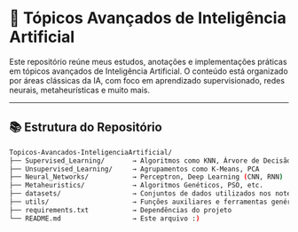# 🤖 Tópicos Avançados de Inteligência Artificial

Este repositório reúne meus estudos, anotações e implementações práticas em tópicos avançados de Inteligência Artificial. O conteúdo está organizado por áreas clássicas da IA, com foco em aprendizado supervisionado, redes neurais, metaheurísticas e muito mais.

---

## 📚 Estrutura do Repositório

```bash
Topicos-Avancados-InteligenciaArtificial/
├── Supervised_Learning/       → Algoritmos como KNN, Árvore de Decisão, SVM
├── Unsupervised_Learning/     → Agrupamentos como K-Means, PCA
├── Neural_Networks/           → Perceptron, Deep Learning (CNN, RNN)
├── Metaheuristics/            → Algoritmos Genéticos, PSO, etc.
├── datasets/                  → Conjuntos de dados utilizados nos notebooks
├── utils/                     → Funções auxiliares e ferramentas genéricas
├── requirements.txt           → Dependências do projeto
└── README.md                  → Este arquivo :)





